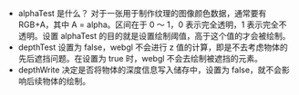 - alphaTest 是什么？
  对于一张用于制作纹理的图像颜色数据，通常要有 RGB+A，其中 A = alpha。区间在于 0 ～ 1，0 表示完全透明，1 表示完全不透明。设置 alphaTest 的目的就是设置绘制阈值，高于这个值的才会被绘制。
- depthTest
  设置为 false，webgl 不会进行 z 值的计算，即是不去考虑物体的先后遮挡问题。在设置为 true 时，webgl 不会去绘制被遮挡的元素。
- depthWrite
  决定是否将物体的深度信息写入储存中，设置为 false，就不会影响后续物体的绘制。
